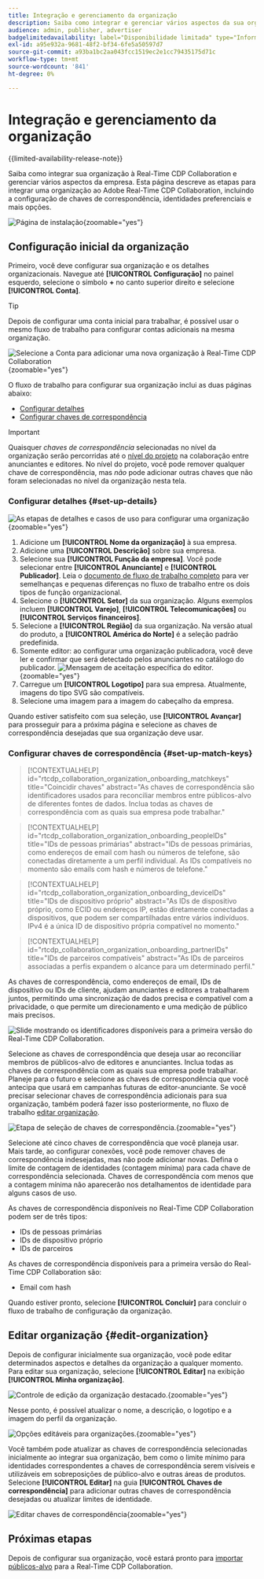 ```yaml
---
title: Integração e gerenciamento da organização
description: Saiba como integrar e gerenciar vários aspectos da sua organização no Real-Time CDP Collaboration
audience: admin, publisher, advertiser
badgelimitedavailability: label="Disponibilidade limitada" type="Informative" url="https://helpx.adobe.com/legal/product-descriptions/real-time-customer-data-platform-collaboration.html newtab=true"
exl-id: a95e932a-9681-48f2-bf34-6fe5a50597d7
source-git-commit: a93ba1bc2aa043fcc1519ec2e1cc79435175d71c
workflow-type: tm+mt
source-wordcount: '841'
ht-degree: 0%

---
```


# Integração e gerenciamento da organização

{{limited-availability-release-note}}

Saiba como integrar sua organização à Real-Time CDP Collaboration e gerenciar vários aspectos da empresa. Esta página descreve as etapas para integrar uma organização ao Adobe Real-Time CDP Collaboration, incluindo a configuração de chaves de correspondência, identidades preferenciais e mais opções.

![Página de instalação](/help/assets/setup/manage-organization/my-organization.png){zoomable="yes"}

## Configuração inicial da organização

Primeiro, você deve configurar sua organização e os detalhes organizacionais. Navegue até **[!UICONTROL Configuração]** no painel esquerdo, selecione o símbolo **+** no canto superior direito e selecione **[!UICONTROL Conta]**.

>[!TIP]
>
>Depois de configurar uma conta inicial para trabalhar, é possível usar o mesmo fluxo de trabalho para configurar contas adicionais na mesma organização.

![Selecione a Conta para adicionar uma nova organização à Real-Time CDP Collaboration](/help/assets/setup/manage-organization/add-new-account.png){zoomable="yes"}

O fluxo de trabalho para configurar sua organização inclui as duas páginas abaixo:

* [Configurar detalhes](#set-up-details)
* [Configurar chaves de correspondência](#set-up-match-keys)

>[!IMPORTANT]
>
>Quaisquer *chaves de correspondência* selecionadas no nível da organização serão percorridas até o [nível do projeto](/help/guide/collaborate/manage-projects.md) na colaboração entre anunciantes e editores. No nível do projeto, você pode remover qualquer chave de correspondência, mas *não* pode adicionar outras chaves que não foram selecionadas no nível da organização nesta tela.

### Configurar detalhes {#set-up-details}

![As etapas de detalhes e casos de uso para configurar uma organização](/help/assets/setup/manage-organization/add-organization-details.png){zoomable="yes"}

1. Adicione um **[!UICONTROL Nome da organização]** à sua empresa.
2. Adicione uma **[!UICONTROL Descrição]** sobre sua empresa.
3. Selecione sua **[!UICONTROL Função da empresa]**. Você pode selecionar entre **[!UICONTROL Anunciante]** e **[!UICONTROL Publicador]**. Leia o [documento de fluxo de trabalho completo](/help/guide/end-to-end-workflow.md) para ver semelhanças e pequenas diferenças no fluxo de trabalho entre os dois tipos de função organizacional.
4. Selecione o **[!UICONTROL Setor]** da sua organização. Alguns exemplos incluem **[!UICONTROL Varejo]**, **[!UICONTROL Telecomunicações]** ou **[!UICONTROL Serviços financeiros]**.
5. Selecione a **[!UICONTROL Região]** da sua organização. Na versão atual do produto, a **[!UICONTROL América do Norte]** é a seleção padrão predefinida.
6. <span class="preview"> Somente editor</span>: ao configurar uma organização publicadora, você deve ler e confirmar que será detectado pelos anunciantes no catálogo do publicador.
   ![Mensagem de aceitação específica do editor.](/help/assets/setup/manage-organization/publisher-specific-optin-message.png){zoomable="yes"}
7. Carregue um **[!UICONTROL Logotipo]** para sua empresa. Atualmente, imagens do tipo SVG são compatíveis.
8. Selecione uma imagem para a imagem do cabeçalho da empresa.

Quando estiver satisfeito com sua seleção, use **[!UICONTROL Avançar]** para prosseguir para a próxima página e selecione as chaves de correspondência desejadas que sua organização deve usar.

### Configurar chaves de correspondência {#set-up-match-keys}

>[!CONTEXTUALHELP]
>id="rtcdp_collaboration_organization_onboarding_matchkeys"
>title="Coincidir chaves"
>abstract="As chaves de correspondência são identificadores usados para reconciliar membros entre públicos-alvo de diferentes fontes de dados. Inclua todas as chaves de correspondência com as quais sua empresa pode trabalhar."

>[!CONTEXTUALHELP]
>id="rtcdp_collaboration_organization_onboarding_peopleIDs"
>title="IDs de pessoas primárias"
>abstract="IDs de pessoas primárias, como endereços de email com hash ou números de telefone, são conectadas diretamente a um perfil individual. As IDs compatíveis no momento são emails com hash e números de telefone."

>[!CONTEXTUALHELP]
>id="rtcdp_collaboration_organization_onboarding_deviceIDs"
>title="IDs de dispositivo próprio"
>abstract="As IDs de dispositivo próprio, como ECID ou endereços IP, estão diretamente conectadas a dispositivos, que podem ser compartilhadas entre vários indivíduos. IPv4 é a única ID de dispositivo própria compatível no momento."

>[!CONTEXTUALHELP]
>id="rtcdp_collaboration_organization_onboarding_partnerIDs"
>title="IDs de parceiros compatíveis"
>abstract="As IDs de parceiros associadas a perfis expandem o alcance para um determinado perfil."

As chaves de correspondência, como endereços de email, IDs de dispositivo ou IDs de cliente, ajudam anunciantes e editores a trabalharem juntos, permitindo uma sincronização de dados precisa e compatível com a privacidade, o que permite um direcionamento e uma medição de público mais precisos.

![Slide mostrando os identificadores disponíveis para a primeira versão do Real-Time CDP Collaboration.](/help/assets/setup/manage-organization/available-identifiers.png)

Selecione as chaves de correspondência que deseja usar ao reconciliar membros de públicos-alvo de editores e anunciantes. Inclua todas as chaves de correspondência com as quais sua empresa pode trabalhar. Planeje para o futuro e selecione as chaves de correspondência que você antecipa que usará em campanhas futuras de editor-anunciante. Se você precisar selecionar chaves de correspondência adicionais para sua organização, também poderá fazer isso posteriormente, no fluxo de trabalho [editar organização](#edit-organization).

![Etapa de seleção de chaves de correspondência.](/help/assets/setup/manage-organization/add-organization-match-keys.png){zoomable="yes"}

Selecione até cinco chaves de correspondência que você planeja usar. Mais tarde, ao configurar conexões, você pode remover chaves de correspondência indesejadas, mas não pode adicionar novas. Defina o limite de contagem de identidades (contagem mínima) para cada chave de correspondência selecionada. Chaves de correspondência com menos que a contagem mínima não aparecerão nos detalhamentos de identidade para alguns casos de uso.

As chaves de correspondência disponíveis no Real-Time CDP Collaboration podem ser de três tipos:

* IDs de pessoas primárias
* IDs de dispositivo próprio
* IDs de parceiros

As chaves de correspondência disponíveis para a primeira versão do Real-Time CDP Collaboration são:

* Email com hash

<!--

not available in the Limited GA release

* Hashed phone
* IPv4

-->

Quando estiver pronto, selecione **[!UICONTROL Concluir]** para concluir o fluxo de trabalho de configuração da organização.

## Editar organização {#edit-organization}

Depois de configurar inicialmente sua organização, você pode editar determinados aspectos e detalhes da organização a qualquer momento. Para editar sua organização, selecione **[!UICONTROL Editar]** na exibição **[!UICONTROL Minha organização]**.

![Controle de edição da organização destacado.](/help/assets/setup/manage-organization/edit-organization.png){zoomable="yes"}

Nesse ponto, é possível atualizar o nome, a descrição, o logotipo e a imagem do perfil da organização.

![Opções editáveis para organizações.](/help/assets/setup/manage-organization/editable-options.png){zoomable="yes"}

Você também pode atualizar as chaves de correspondência selecionadas inicialmente ao integrar sua organização, bem como o limite mínimo para identidades correspondentes a chaves de correspondência serem visíveis e utilizáveis em sobreposições de público-alvo e outras áreas de produtos. Selecione **[!UICONTROL Editar]** na guia **[!UICONTROL Chaves de correspondência]** para adicionar outras chaves de correspondência desejadas ou atualizar limites de identidade.

![Editar chaves de correspondência](/help/assets/setup/manage-organization/edit-match-keys.png){zoomable="yes"}

## Próximas etapas

Depois de configurar sua organização, você estará pronto para [importar públicos-alvo](/help/guide/setup/onboard-audiences.md) para a Real-Time CDP Collaboration.
